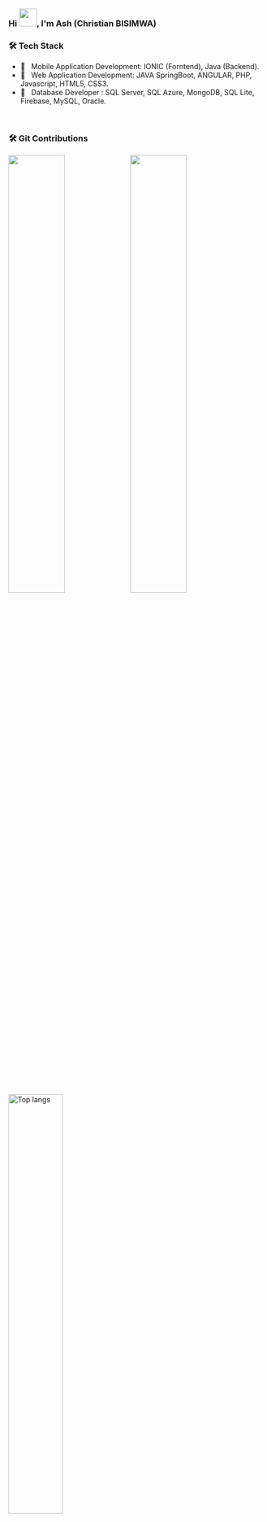 ### Hi <img src="https://media.giphy.com/media/hvRJCLFzcasrR4ia7z/giphy.gif" width="35">, I'm Ash (Christian BISIMWA)

<h3>🛠 Tech Stack</h3>

- 💼 &nbsp; Mobile Application Development: IONIC (Forntend), Java (Backend).
- 💼 &nbsp; Web Application Development: JAVA SpringBoot, ANGULAR, PHP, Javascript, HTML5, CSS3.
- 💼 &nbsp; Database Developer : SQL Server, SQL Azure, MongoDB, SQL Lite, Firebase, MySQL, Oracle.
<br/>
<h3><align=center>🛠 Git Contributions</h3>
<img align="left" width="47%" src="https://github-readme-stats.vercel.app/api?username=chrisbisimwa&theme=tokyonight" />
<img align="letf" width="47%" src="https://github-readme-stats.vercel.app/api/top-langs/?username=chrisbisimwa&theme=tokyonight&layout=compact" />
<br/>

<p>
  <img
    width="46%"
    alt="Top langs"
    src="https://github-readme-streak-stats.herokuapp.com/?user=chrisbisimwa&theme=black-ice&hide_border=true&stroke=0000&background=060A0CD0"/>
</p> 
  
<br/>
  
<br/>
<p align="center">
  <img
    align="center"
    width="100%"
    alt="GitHub Streak Stats"
    src="https://github-profile-trophy.vercel.app/?username=chrisbisimwa&theme=onedark"
  />
 </p>

[![AshDest's github activity graph](https://activity-graph.herokuapp.com/graph?username=chrisbisimwa&bg_color=0D1117&color=5BCDEC&line=5BCDEC&point=FFFFFF&area=true&hide_border=true)](https://github.com/chrisbisimwa/github-readme-activity-graph)
<br/>
<br/>
<img src="https://komarev.com/ghpvc/?username=chrisbisimwa&label=Profile%20views&color=0e75b6&style=plastic" alt="chrisbisimwa" />
